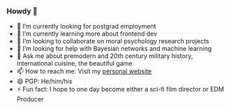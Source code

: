 ### Howdy 🤠

<!--
**1nathanliang/1nathanliang** is a ✨ _special_ ✨ repository because its `README.md` (this file) appears on your GitHub profile.
-->
- 🔭 I’m currently looking for postgrad employment
- 🌱 I’m currently learning more about frontend dev
- 👯 I’m looking to collaborate on moral psychology research projects
- 🤔 I’m looking for help with Bayesian networks and machine learning
- 💬 Ask me about premodern and 20th century military history, international cuisine, the beautiful game
- 📫 How to reach me: Visit my <a href="1nathanliang.github.io">personal website</a>
- 😄 PGP: He/him/his
- ⚡ Fun fact: I hope to one day become either a sci-fi film director or EDM Producer
